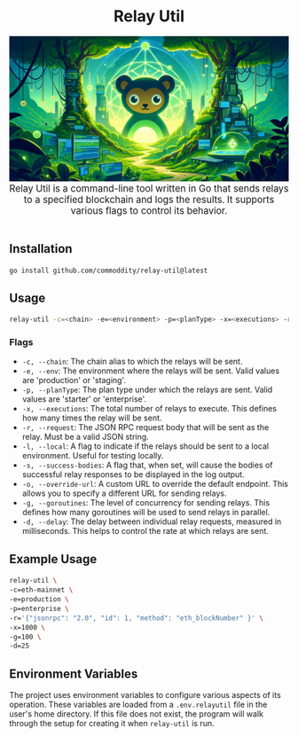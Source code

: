 <div align="center">
    <h1>Relay Util</h1>
    <img src=".github/relay-util.png" alt="Relay Util logo" width="600"/>
    <br/>
    <big>Relay Util is a command-line tool written in Go that sends relays to a specified blockchain and logs the results.</big>
    <big>It supports various flags to control its behavior.</big>
</div>
<br/>

## Installation

```bash
go install github.com/commoddity/relay-util@latest
```

## Usage

```bash
relay-util -c=<chain> -e=<environment> -p=<planType> -x=<executions> -r=<request> [-l] [-s] [-o=<overrideURL>] [-g=<goroutines>] [-d=<delay>]
```

### Flags

- `-c, --chain`: The chain alias to which the relays will be sent.
- `-e, --env`: The environment where the relays will be sent. Valid values are 'production' or 'staging'.
- `-p, --planType`: The plan type under which the relays are sent. Valid values are 'starter' or 'enterprise'.
- `-x, --executions`: The total number of relays to execute. This defines how many times the relay will be sent.
- `-r, --request`: The JSON RPC request body that will be sent as the relay. Must be a valid JSON string.
- `-l, --local`: A flag to indicate if the relays should be sent to a local environment. Useful for testing locally.
- `-s, --success-bodies`: A flag that, when set, will cause the bodies of successful relay responses to be displayed in the log output.
- `-o, --override-url`: A custom URL to override the default endpoint. This allows you to specify a different URL for sending relays.
- `-g, --goroutines`: The level of concurrency for sending relays. This defines how many goroutines will be used to send relays in parallel.
- `-d, --delay`: The delay between individual relay requests, measured in milliseconds. This helps to control the rate at which relays are sent.

## Example Usage

```bash
relay-util \
-c=eth-mainnet \
-e=production \
-p=enterprise \
-r='{"jsonrpc": "2.0", "id": 1, "method": "eth_blockNumber" }' \
-x=1000 \ 
-g=100 \
-d=25
```

## Environment Variables

The project uses environment variables to configure various aspects of its operation. These variables are loaded from a `.env.relayutil` file in the user's home directory. If this file does not exist, the program will walk through the setup for creating it when `relay-util` is run.
